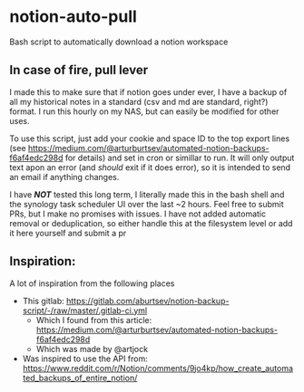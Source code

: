 # notion-auto-pull
Bash script to automatically download a notion workspace



## In case of fire, pull lever
I made this to make sure that if notion goes under ever, I have a backup of all my historical notes in a standard (csv and md are standard, right?) format. I run this hourly on my NAS, but can easily be modified for other uses.

To use this script, just add your cookie and  space ID to the top export lines (see https://medium.com/@arturburtsev/automated-notion-backups-f6af4edc298d for details) and set in cron or simillar to run. It will only output text apon an error (and *should* exit if it does error), so it is intended to send an email if anything changes.

I have ***NOT*** tested this long term, I literally made this in the bash shell and the synology task scheduler UI over the last ~2 hours. Feel free to submit PRs, but I make no promises with issues. I have not added automatic removal or deduplication, so either handle this at the filesystem level or add it here yourself and submit a pr

## Inspiration:
A lot of inspiration from the following places
*	This gitlab: https://gitlab.com/aburtsev/notion-backup-script/-/raw/master/.gitlab-ci.yml
	*	Which I found from this article: https://medium.com/@arturburtsev/automated-notion-backups-f6af4edc298d
	*	Which was made by @artjock
*	Was inspired to use the API from: https://www.reddit.com/r/Notion/comments/9jo4kp/how_create_automated_backups_of_entire_notion/
